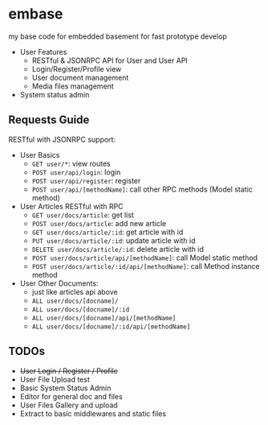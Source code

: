 # embase

my base code for embedded basement for fast prototype develop

- User Features
    - RESTful & JSONRPC API for User and User API
    - Login/Register/Profile view
    - User document management
    - Media files management
- System status admin

## Requests Guide

RESTful with JSONRPC support:

- User Basics
    - `GET user/*`: view routes
    - `POST user/api/login`: login
    - `POST user/api/register`: register
    - `POST user/api/[methodName]`: call other RPC methods (Model static method)
- User Articles RESTful with RPC
    - `GET user/docs/article`: get list
    - `POST user/docs/article`: add new article
    - `GET user/docs/article/:id`: get article with id
    - `PUT user/docs/article/:id`: update article with id
    - `DELETE user/docs/article/:id`: delete article with id
    - `POST user/docs/article/api/[methodName]`: call Model static method
    - `POST user/docs/article/:id/api/[methodName]`: call Method instance method
- User Other Documents:
    - just like articles api above
    - `ALL user/docs/[docname]/`
    - `ALL user/docs/[docname]/:id`
    - `ALL user/docs/[docname]/api/[methodName]`
    - `ALL user/docs/[docname]/:id/api/[methodName]`

## TODOs

- ~~User Login / Register / Profile~~
- User File Upload test
- Basic System Status Admin
- Editor for general doc and files
- User Files Gallery and upload
- Extract to basic middlewares and static files
